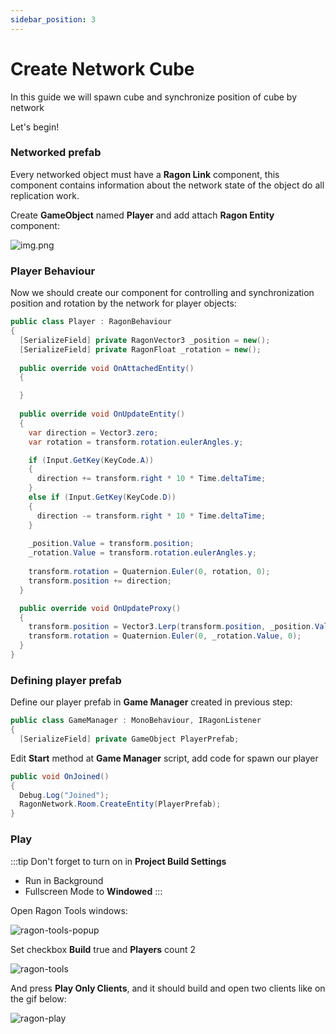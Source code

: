 ```yaml
---
sidebar_position: 3
---
```


# Create Network Cube

In this guide we will spawn cube and synchronize position of cube by network

Let's begin!

### Networked prefab

Every networked object must have a **Ragon Link** component, this component contains information about the network state of the object do all replication work.

Create **GameObject** named **Player** and add attach **Ragon Entity** component:

![img.png](/images/add-ragon-link.png)

### Player Behaviour
Now we should create our component for controlling and synchronization position and rotation by the network for player objects:

```cs showLineNumbers
public class Player : RagonBehaviour
{
  [SerializeField] private RagonVector3 _position = new();
  [SerializeField] private RagonFloat _rotation = new();
    
  public override void OnAttachedEntity()
  {

  }
    
  public override void OnUpdateEntity()
  {
    var direction = Vector3.zero;
    var rotation = transform.rotation.eulerAngles.y;

    if (Input.GetKey(KeyCode.A))
    {
      direction += transform.right * 10 * Time.deltaTime;
    }
    else if (Input.GetKey(KeyCode.D))
    {
      direction -= transform.right * 10 * Time.deltaTime;
    }
  
    _position.Value = transform.position;
    _rotation.Value = transform.rotation.eulerAngles.y;
      
    transform.rotation = Quaternion.Euler(0, rotation, 0);
    transform.position += direction;
  }

  public override void OnUpdateProxy()
  {
    transform.position = Vector3.Lerp(transform.position, _position.Value, Time.deltaTime * 5);
    transform.rotation = Quaternion.Euler(0, _rotation.Value, 0);
  }
}
```

### Defining player prefab
Define our player prefab in **Game Manager** created in previous step:
```cs 
public class GameManager : MonoBehaviour, IRagonListener
{
  [SerializeField] private GameObject PlayerPrefab; 
```


Edit **Start** method at **Game Manager** script, add code for spawn our player
```cs
public void OnJoined()
{
  Debug.Log("Joined");
  RagonNetwork.Room.CreateEntity(PlayerPrefab);
}
```

### Play

:::tip
Don't forget to turn on in **Project Build Settings**
* Run in Background
* Fullscreen Mode to **Windowed**
:::

Open Ragon Tools windows:

![ragon-tools-popup](/images/ragon-tools-popup.png)

Set checkbox **Build** true and **Players** count 2

![ragon-tools](/img/ragon-tools.png)

And press **Play Only Clients**, and it should build and open two clients like on the gif below:

![ragon-play](/img/ragon-play.gif)